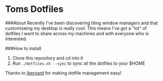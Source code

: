 Toms Dotfiles
=============

###About
Recently I've been discovering tiling window managers and that customizeing my desktop is really cool.
This means I've got a "lot" of dotfiles I want to share across my machines and with everyone who is interested.

###How to install

1. Clone this repository and cd into it
2. Run `./dotfiles.sh --sync` to sync all the dotfiles to your $HOME

Thanks to [jbernard](https://github.com/jbernard) for making dotfile management easy!
